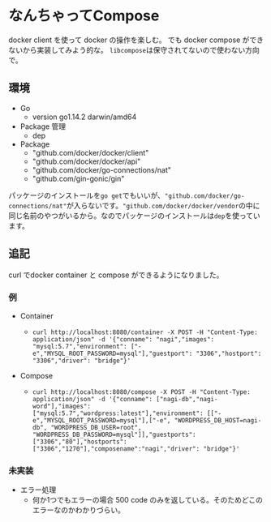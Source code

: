# なんちゃってCompose

docker client を使って docker の操作を楽しむ。
でも docker compose ができないから実装してみよう的な。 ```libcompose```は保守されてないので使わない方向で。

## 環境

- Go
    - version go1.14.2 darwin/amd64
- Package 管理
    - dep
- Package
    - "github.com/docker/docker/client"
    - "github.com/docker/docker/api"
    - "github.com/docker/go-connections/nat"
    - "github.com/gin-gonic/gin"

パッケージのインストールを```go get```でもいいが、```"github.com/docker/go-connections/nat"```が入らないです。```"github.com/docker/docker/vendor```の中に同じ名前のやつがいるから。なのでパッケージのインストールは```dep```を使っています。

## 追記

curl でdocker container と compose ができるようになりました。

### 例

- Container
    - ```curl http://localhost:8080/container -X POST -H "Content-Type: application/json" -d '{"conname": "nagi","images": "mysql:5.7","environment": ["-e","MYSQL_ROOT_PASSWORD=mysql"],"guestport": "3306","hostport": "3306","driver": "bridge"}'```

- Compose
    - ```curl http://localhost:8080/compose -X POST -H "Content-Type: application/json" -d '{"conname": ["nagi-db","nagi-word"],"images": ["mysql:5.7","wordpress:latest"],"environment": [["-e","MYSQL_ROOT_PASSWORD=mysql"],["-e", "WORDPRESS_DB_HOST=nagi-db", "WORDPRESS_DB_USER=root", "WORDPRESS_DB_PASSWORD=mysql"]],"guestports": ["3306","80"],"hostports": ["3306","1270"],"composename":"nagi","driver": "bridge"}'```

### 未実装
- エラー処理
    - 何か1つでもエラーの場合 500 code のみを返している。そのためどこのエラーなのかわかりづらい。